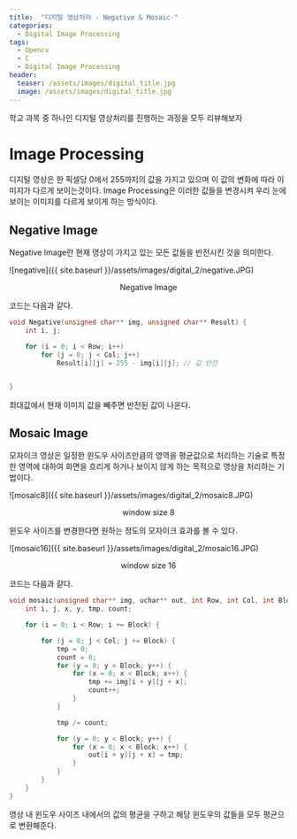 ```yaml
---
title:  "디지털 영상처리 - Negative & Mosaic-"
categories:
  - Digital Image Processing
tags: 
  - Opencv
  - C
  - Digital Image Processing
header:
  teaser: /assets/images/digital_title.jpg
  image: /assets/images/digital_title.jpg
---  
```



학교 과목 중 하나인 디지털 영상처리를 진행하는 과정을 모두 리뷰해보자

# Image Processing  

디지털 영상은 한 픽셀당 0에서 255까지의 값을 가지고 있으며 이 값의 변화에 따라 이미지가 다르게 보이는것이다. 
Image Processing은 이러한 값들을 변경시켜 우리 눈에 보이는 이미지를 다르게 보이게 하는 방식이다.  

## Negative Image  

Negative Image란 현재 영상이 가지고 있는 모든 값들을 반전시킨 것을 의미한다.  

![negative]({{ site.baseurl }}/assets/images/digital_2/negative.JPG)  
<center> Negative Image </center>  

코드는 다음과 같다.  

~~~cpp  
void Negative(unsigned char** img, unsigned char** Result) {
	int i, j;

	for (i = 0; i < Row; i++)
		for (j = 0; j < Col; j++) 
			Result[i][j] = 255 - img[i][j]; // 값 반전


}
~~~  

최대값에서 현재 이미지 값을 빼주면 반전된 값이 나온다.  

## Mosaic Image  

모자이크 영상은 일정한 윈도우 사이즈만큼의 영역을 평균값으로 처리하는 기술로 특정한 영역에 대하여 화면을 흐리게 하거나 보이지 않게 하는 목적으로 영상을 처리하는 기법이다.  

![mosaic8]({{ site.baseurl }}/assets/images/digital_2/mosaic8.JPG)  
<center> window size 8 </center> 

윈도우 사이즈를 변경한다면 원하는 정도의 모자이크 효과를 볼 수 있다.  

![mosaic16]({{ site.baseurl }}/assets/images/digital_2/mosaic16.JPG)  
<center> window size 16 </center>  

코드는 다음과 같다.  

~~~cpp  
void mosaic(unsigned char** img, uchar** out, int Row, int Col, int Block) { // Block은 윈도우 내부의 픽샐 
	int i, j, x, y, tmp, count;

	for (i = 0; i < Row; i += Block) {

		for (j = 0; j < Col; j += Block) {
			tmp = 0;
			count = 0;
			for (y = 0; y < Block; y++) {
				for (x = 0; x < Block; x++) {
					tmp += img[i + y][j + x];
					count++;
				}
			}

			tmp /= count;

			for (y = 0; y < Block; y++) {
				for (x = 0; x < Block; x++) {
					out[i + y][j + x] = tmp;
				}
			}
		}
	}
}
~~~  

영상 내 윈도우 사이즈 내에서의 값의 평균을 구하고 해당 윈도우의 값들을 모두 평균으로 변환해준다.









